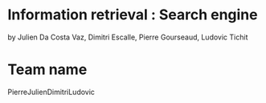 # Information retrieval : Search engine
by
Julien Da Costa Vaz, Dimitri Escalle, Pierre Gourseaud, Ludovic Tichit

# Team name
PierreJulienDimitriLudovic